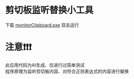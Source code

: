 # 剪切板监听替换小工具
下载 [monitorClipboard.exe](https://github.com/YuXiaohuann/monitorClipboard/releases) 双击运行

# 注意❗❗❗
此应用代码为AI生成、仅进行过简单测试  
程序原理为监听剪切板内容、对符合正则表达式的内容进行替换